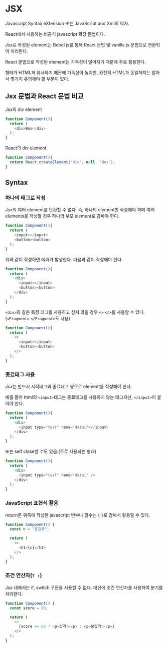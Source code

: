 # JSX
Javascript Syntax eXtension 또는 JavaScript and Xml의 약자.

React에서 사용하는 비공식 javascript 확장 문법이다.

Jsx로 작성된 element는 Bebel js를 통해 React 문법 및 vanilla js 문법으로 변환되어 처리된다.

React 문법으로 작성된 element는 가독성이 떨어지기 때문에 주로 활용한다.

형태가 HTML과 유사하기 때문에 가독성이 높지만, 완전히 HTML과 동일하지는 않아서 몇가지 유의해야 할 부분이 있다.

## Jsx 문법과 React 문법 비교
Jsx의 div element
```javascript
function Component(){
  return (
    <div>Box</div>
  );
}
```

React의 div element
```javascript
function Component(){
  return React.createElement("div", null, "Box");
}
```

## Syntax
### 하나의 태그로 작성
Jsx의 여러 element를 반환할 수 없다. 즉, 하나의 element만 작성해야 하며 여러 elements를 작성할 경우 하나의 부모 element로 감싸야 한다.

```javascript
function Component(){
  return (
    <input></input>
    <button><button>
  );
}
```
위와 같이 작성하면 에러가 발생한다. 다음과 같이 작성해야 한다.

```javascript
function Component(){
  return (
    <div>
      <input></input>
      <button><button>
    </div>
  );
}
```

``<div>``와 같은 특정 태그를 사용하고 싶지 않을 경우 ``<>`` ``</>``를 사용할 수 있다.(``<Fragment>`` ``</Fragment>``도 사용)
```javascript
function Component(){
  return (
    <>
      <input></input>
      <button><button>
    </>
  );
}
```

### 종료태그 사용
Jsx는 반드시 시작태그와 종료태그 쌍으로 element를 작성해야 한다. 

예를 들어 html의 ``<input>``태그는 종료태그를 사용하지 않는 태그지만, ``</input>``이 붙어야 한다.
```javascript
function Component(){
  return (
    <div>
      <input type="text" name="data1"></input>
    </div>
  );
}
```

또는 self close할 수도 있음.(주로 사용되는 형태)
```javascript
function Component(){
  return (
    <div>
      <input type="text" name="data1" />
    </div>
  );
}
```

### JavaScript 표현식 활용
return문 위쪽에 작성한 javascript 변수나 함수는 ``{`` ``}``로 감싸서 활용할 수 있다.
```javascript
function Component() {
  const n = "홍길동";

  return (
    <>
      <h1>{n}</h1>
    </>
  );
}
```

### 조건 연산자(``? :``)
Jsx 내에서는 if, switch 구문을 사용할 수 없다. 대신에 조건 연산자를 사용하여 분기를 처리한다.
```javascript
function Component() {
  const score = 90;

  return (
    <>
      {score >= 60 ? <p>합격!</p> : <p>불합격!</p>}
    </>
  );
}
```




